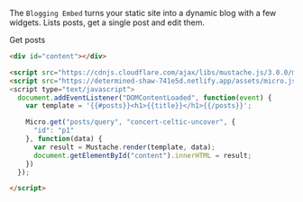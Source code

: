 The `Blogging Embed` turns your static site into a dynamic blog with a few widgets. Lists posts, get a single post and edit them.

Get posts

```html
<div id="content"></div>

<script src="https://cdnjs.cloudflare.com/ajax/libs/mustache.js/3.0.0/mustache.js"></script>
<script src="https://determined-shaw-741e5d.netlify.app/assets/micro.js">
<script type="text/javascript">
  document.addEventListener("DOMContentLoaded", function(event) {
    var template = '{{#posts}}<h1>{{title}}</h1>{{/posts}}';

    Micro.get("posts/query", "concert-celtic-uncover", {
      "id": "p1"
    }, function(data) {
      var result = Mustache.render(template, data);
      document.getElementById("content").innerHTML = result;
    })
  });

</script>

```